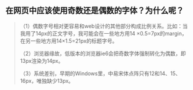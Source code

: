 ## 在网页中应该使用奇数还是偶数的字体？为什么呢？
>（1）偶数字号相对更容易和web设计的其他部分构成比例关系。比如：当我用了14px的正文字号，我可能会在一些地方用14
×0.5=7px的margin，在另一些地方用14×1.5=21px的标题字号。   
>   
>（2）浏览器缘故，低版本的浏览器ie6会把奇数字体强制转化为偶数，即13px渲染为14px。   
>   
>（3）系统差别，早期的Windows里，中易宋体点阵只有12和14、15、16px，唯独缺少13px。   